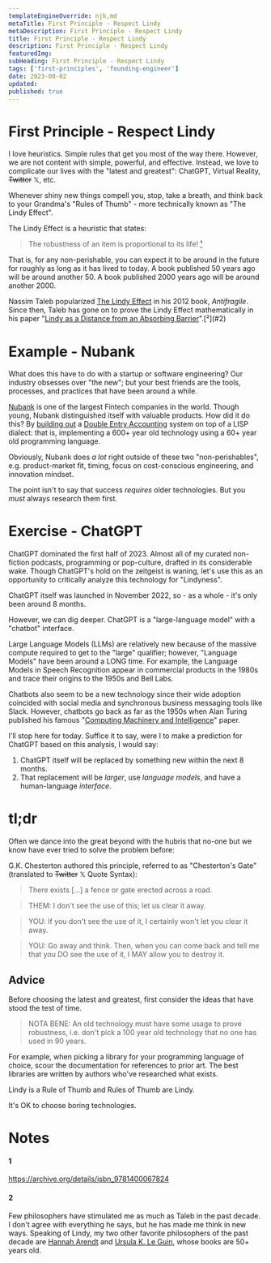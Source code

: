 ```yaml
---
templateEngineOverride: njk,md
metaTitle: First Principle - Respect Lindy
metaDescription: First Principle - Respect Lindy
title: First Principle - Respect Lindy
description: First Principle - Respect Lindy
featuredImg:
subHeading: First Principle - Respect Lindy
tags: ['first-principles', 'founding-engineer']
date: 2023-08-02
updated:
published: true
---
```


<div class="col-start-3 col-end-9">


# First Principle - Respect Lindy

I love heuristics. Simple rules that get you most of the way there. However, we are not content with simple, powerful, and effective. Instead, we love to complicate our lives with the "latest and greatest": ChatGPT, Virtual Reality, ~~Twitter~~ 𝕏, etc.

Whenever shiny new things compell you, stop, take a breath, and think back to your Grandma's "Rules of Thumb" - more technically known as "The Lindy Effect".

The Lindy Effect is a heuristic that states:

> The robustness of an item is proportional to its life! [¹](#1)

That is, for any non-perishable, you can expect it to be around in the future for roughly as long as it has lived to today. A book published 50 years ago will be around another 50. A book published 2000 years ago will be around another 2000.

Nassim Taleb popularized [The Lindy Effect](https://en.wikipedia.org/wiki/Lindy_effect) in his 2012 book, _Antifragile_. Since then, Taleb has gone on to prove the Lindy Effect mathematically in his paper "[Lindy as a Distance from an Absorbing Barrier](https://www.academia.edu/44944654/Lindy_as_a_Distance_from_an_Absorbing_Barrier_Chapter_from_SILENT_RISK_)".[²](#2)


# Example - Nubank

What does this have to do with a startup or software engineering? Our industry obsesses over "the new"; but your best friends are the tools, processes, and practices that have been around a while.


[Nubank](https://en.wikipedia.org/wiki/Nubank) is one of the largest Fintech companies in the world. Though young, Nubank distinguished itself with valuable products. How did it do this? By [building out](https://www.youtube.com/watch?v=aw6y4r4NAlw&t=16s) a [Double Entry Accounting](https://en.wikipedia.org/wiki/Double-entry_bookkeeping) system on top of a LISP dialect: that is, implementing a 600+ year old technology using a 60+ year old programming language.

Obviously, Nubank does _a lot_ right outside of these two "non-perishables", e.g. product-market fit, timing, focus on cost-conscious engineering, and innovation mindset.

The point isn't to say that success _requires_ older technologies. But you _must_ always research them first.

# Exercise - ChatGPT

ChatGPT dominated the first half of 2023. Almost all of my curated non-fiction podcasts, programming or pop-culture, drafted in its considerable wake. Though ChatGPT's hold on the zeitgeist is waning, let's use this as an opportunity to critically analyze this technology for "Lindyness".

ChatGPT itself was launched in November 2022, so - as a whole - it's only been around 8 months.

However, we can dig deeper. ChatGPT is a "large-language model" with a "chatbot" interface.

Large Language Models (LLMs) are relatively new because of the massive compute required to get to the "large" qualifier; however, "Language Models" have been around a LONG time. For example, the Language Models in Speech Recognition appear in commercial products in the 1980s and trace their origins to the 1950s and Bell Labs.

Chatbots also seem to be a new technology since their wide adoption coincided with social media and synchronous business messaging tools like Slack. However, chatbots go back as far as the 1950s when Alan Turing published his famous "[Computing Machinery and Intelligence](https://en.wikipedia.org/wiki/Computing_Machinery_and_Intelligence)" paper.

I'll stop here for today. Suffice it to say, were I to make a prediction for ChatGPT based on this analysis, I would say:
1. ChatGPT itself will be replaced by something new within the next 8 months.
2. That replacement will be _larger_, use _language models_, and have a human-language _interface_.

# tl;dr

Often we dance into the great beyond with the hubris that no-one but we know have ever tried to solve the problem before:

G.K. Chesterton authored this principle, referred to as "Chesterton's Gate" (translated to ~~Twitter~~ 𝕏 Quote Syntax):

> There exists [...] a fence or gate erected across a road.

> THEM: I don't see the use of this; let us clear it away.

> YOU: If you don't see the use of it, I certainly won't let you clear it away.

> YOU: Go away and think. Then, when you can come back and tell me that you DO see the use of it, I MAY allow you to destroy it.

## Advice

Before choosing the latest and greatest, first consider the ideas that have stood the test of time.

> NOTA BENE: An old technology must have some usage to prove robustness, i.e. don't pick a 100 year old technology that no one has used in 90 years.

For example, when picking a library for your programming language of choice, scour the documentation for references to prior art. The best libraries are written by authors who've researched what exists.

Lindy is a Rule of Thumb and Rules of Thumb are Lindy.

It's OK to choose boring technologies.

# Notes

#### 1
https://archive.org/details/isbn_9781400067824
#### 2
Few philosophers have stimulated me as much as Taleb in the past decade. I don't agree with everything he says, but he has made me think in new ways. Speaking of Lindy, my two other favorite philosophers of the past decade are [Hannah Arendt](https://www.themarginalian.org/2014/09/16/hannah-arendt-the-life-of-the-mind/) and [Ursula K. Le Guin](https://www.themarginalian.org/2018/04/23/ursula-k-le-guin-hymn-to-time-janna-levin/), whose books are 50+ years old.